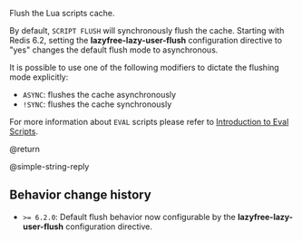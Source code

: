 Flush the Lua scripts cache.

By default, `SCRIPT FLUSH` will synchronously flush the cache.
Starting with Redis 6.2, setting the **lazyfree-lazy-user-flush** configuration directive to "yes" changes the default flush mode to asynchronous.

It is possible to use one of the following modifiers to dictate the flushing mode explicitly:

* `ASYNC`: flushes the cache asynchronously
* `!SYNC`: flushes the cache synchronously

For more information about `EVAL` scripts please refer to [Introduction to Eval Scripts](/topics/eval-intro).

@return

@simple-string-reply

## Behavior change history

*   `>= 6.2.0`: Default flush behavior now configurable by the **lazyfree-lazy-user-flush** configuration directive. 